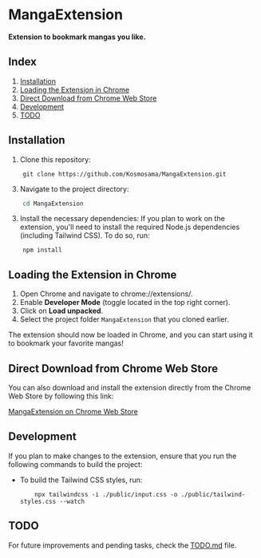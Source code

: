 # MangaExtension

**Extension to bookmark mangas you like.**

## Index

1. [Installation](#installation)
2. [Loading the Extension in Chrome](#loading-the-extension-in-chrome)
3. [Direct Download from Chrome Web Store](#direct-download-from-chrome-web-store)
4. [Development](#development)
5. [TODO](#todo)

## Installation

1. Clone this repository:
```git
    git clone https://github.com/Kosmosama/MangaExtension.git
```
3. Navigate to the project directory:
```bash
    cd MangaExtension
```
3. Install the necessary dependencies:
   If you plan to work on the extension, you'll need to install the required Node.js dependencies (including Tailwind CSS). To do so, run:
```node
    npm install
```
## Loading the Extension in Chrome

1. Open Chrome and navigate to chrome://extensions/.
2. Enable **Developer Mode** (toggle located in the top right corner).
3. Click on **Load unpacked**.
4. Select the project folder `MangaExtension` that you cloned earlier.

The extension should now be loaded in Chrome, and you can start using it to bookmark your favorite mangas!

## Direct Download from Chrome Web Store

You can also download and install the extension directly from the Chrome Web Store by following this link:

[MangaExtension on Chrome Web Store](https://chromewebstore.google.com/detail/manga-library/agdepjcnhljkjcnnmanbooinhoaieidc)


## Development

If you plan to make changes to the extension, ensure that you run the following commands to build the project:

- To build the Tailwind CSS styles, run:
  ```
      npx tailwindcss -i ./public/input.css -o ./public/tailwind-styles.css --watch
  ```


## TODO

For future improvements and pending tasks, check the [TODO.md](./TODO.md) file.
